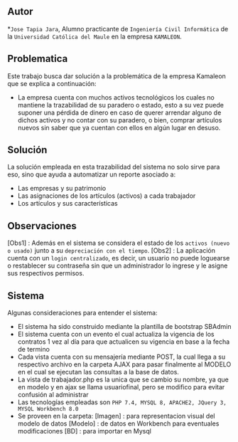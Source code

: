 ## Autor
   *`Jose Tapia Jara`, Alumno practicante de `Ingeniería Civil Informática` de la `Universidad Católica del Maule` en la empresa `KAMALEON`.

## Problematica
Este trabajo busca dar solución a la problemática de la empresa Kamaleon que se explica a continuación:

   * La empresa cuenta con muchos activos tecnológicos los cuales no mantiene la trazabilidad de su paradero o estado, esto a su vez puede suponer una pérdida de dinero en caso de querer arrendar alguno de dichos activos y no contar con su paradero, o bien, comprar artículos nuevos sin saber que ya cuentan con ellos en algún lugar en desuso.

## Solución
La solución empleada en esta trazabilidad del sistema no solo sirve para eso, sino que ayuda a automatizar un reporte asociado a:
   * Las empresas y su patrimonio
   * Las asignaciones de los artículos (activos) a cada trabajador
   * Los artículos y sus características

## Observaciones
   [Obs1] : Además en el sistema se considera el estado de los `activos (nuevo o usado)` junto a su `depreciación con el tiempo`.
   [Obs2] : La aplicación cuenta con un `login centralizado`, es decir, un usuario no puede loguearse o restablecer su contraseña sin que un administrador lo ingrese y le asigne sus respectivos permisos.

## Sistema
Algunas consideraciones para entender el sistema:
   * El sistema ha sido construido mediante la plantilla de bootstrap SBAdmin
   * El sistema cuenta con un evento el cual actualiza la vigencia de los contratos 1 vez al día para que actualicen su vigencia en base a la fecha de termino
   * Cada vista cuenta con su mensajería mediante POST, la cual llega a su respectivo archivo en la carpeta AJAX para pasar finalmente al MODELO en el cual se ejecutan las consultas a la base de datos.
   * La vista de trabajador.php es la unica que se cambio su nombre, ya que en modelo y en ajax se llama usuariofinal, pero se modifico para evitar confusión al administrar
   * Las tecnologías empleadas son `PHP 7.4, MYSQL 8, APACHE2, JQuery 3, MYSQL Workbench 8.0`
   * Se proveen en la carpeta:
        [Imagen] : para representacion visual del modelo de datos
        [Modelo] : de datos en Workbench para eventuales modificaciones
        [BD] : para importar en Mysql
    